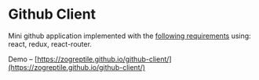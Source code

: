 # Github Client

Mini github application implemented with the [following requirements](https://gist.github.com/zogreptile/ad82d58274d18017c6f4a9ec18868b6f) using: react, redux, react-router.

Demo – [https://zogreptile.github.io/github-client/](https://zogreptile.github.io/github-client/)